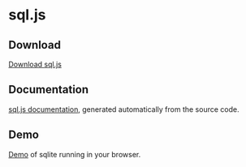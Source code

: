 # sql.js

## Download
[Download sql.js](./js/sql.js)

## Documentation
[sql.js documentation](./documentation), generated automatically from the source code.

## Demo
[Demo](./GUI) of sqlite running in your browser.
